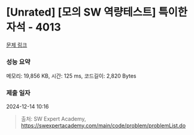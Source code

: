 # [Unrated] [모의 SW 역량테스트] 특이한 자석 - 4013 

[문제 링크](https://swexpertacademy.com/main/code/problem/problemDetail.do?contestProbId=AWIeV9sKkcoDFAVH) 

### 성능 요약

메모리: 19,856 KB, 시간: 125 ms, 코드길이: 2,820 Bytes

### 제출 일자

2024-12-14 10:16



> 출처: SW Expert Academy, https://swexpertacademy.com/main/code/problem/problemList.do